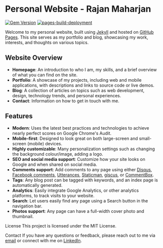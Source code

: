 # Personal Website - Rajan Maharjan

[![Gem Version](https://badge.fury.io/rb/beautiful-jekyll-theme.svg)](https://badge.fury.io/rb/beautiful-jekyll-theme)   [![pages-build-deployment](https://github.com/RajanJS/rajanjs.github.io/actions/workflows/pages/pages-build-deployment/badge.svg)](https://github.com/RajanJS/rajanjs.github.io/actions/workflows/pages/pages-build-deployment)


Welcome to my personal website, built using [Jekyll](https://jekyllrb.com/) and hosted on [GitHub Pages](https://pages.github.com/). This site serves as my portfolio and blog, showcasing my work, interests, and thoughts on various topics.

## Website Overview

- **Homepage**: An introduction to who I am, my skills, and a brief overview of what you can find on the site.
- **Portfolio**: A showcase of my projects, including web and mobile applications, with descriptions and links to source code or live demos.
- **Blog**: A collection of articles on topics such as web development, design, technology trends, and personal experiences.
- **Contact**: Information on how to get in touch with me.

## Features

- **Modern**: Uses the latest best practices and technologies to achieve nearly perfect scores on Google Chrome's Audit.
- **Mobile-first**: Designed to look great on both large-screen and small-screen (mobile) devices.
- **Highly customizable**: Many personalization settings such as changing the background colour/image, adding a logo.
- **SEO and social media support**: Customize how your site looks on Google and when shared on social media.
- **Comments support**: Add comments to any page using either [Disqus](https://disqus.com/), [Facebook comments](https://developers.facebook.com/docs/plugins/comments), [Utterances](https://utteranc.es/), [Staticman](https://staticman.net), [giscus](https://giscus.app), or [CommentBox](https://commentbox.io/).
- **Tags**: Any blog post can be tagged with keywords, and an index page is automatically generated.
- **Analytics**: Easily integrate Google Analytics, or other analytics platforms, to track visits to your website.
- **Search**: Let users easily find any page using a Search button in the navigation bar.
- **Photos support**: Any page can have a full-width cover photo and thumbnail.

<!-- https://beautifuljekyll.com/ -->

License
This project is licensed under the MIT License.

Contact
If you have any questions or feedback, please reach out to me via [email](mailto:rajanmaharjanmails@gmail.com) or connect with me on [LinkedIn](https://www.linkedin.com/in/rajanmaharjn/).